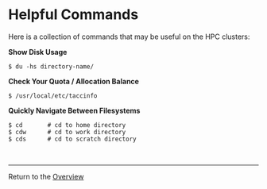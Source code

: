 # Helpful Commands

Here is a collection of commands that may be useful on the HPC clusters:

**Show Disk Usage**

```
$ du -hs directory-name/
```

**Check Your Quota / Allocation Balance**

```
$ /usr/local/etc/taccinfo
```

**Quickly Navigate Between Filesystems**

```
$ cd       # cd to home directory
$ cdw      # cd to work directory
$ cds      # cd to scratch directory
```

<br>

---
Return to the [Overview](../index.md)
